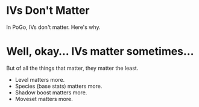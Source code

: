 # IVs Don't Matter
In PoGo, IVs don't matter. Here's why.

# Well, okay… IVs matter sometimes…
But of all the things that matter, they matter the least.
- Level matters more.
- Species (base stats) matters more.
- Shadow boost matters more.
- Moveset matters more.